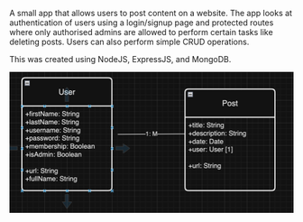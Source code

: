 A small app that allows users to post content on a website. The app looks at authentication of users using a login/signup page and protected routes where only authorised admins are allowed to perform certain tasks like deleting posts. Users can also perform simple CRUD operations.

This was created using NodeJS, ExpressJS, and MongoDB.

![Database Model](DatabaseModel.png)